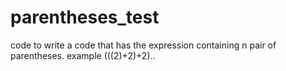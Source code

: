 # parentheses_test
code to write a code that has the expression containing n pair of parentheses. example (((2)+2)+2)..
